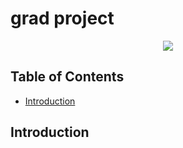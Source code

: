 # grad project

<p align="center">
    <img src="https://skillicons.dev/icons?i=py,docker" /><br>
</p>

## Table of Contents

- [Introduction](#introduction)

## Introduction